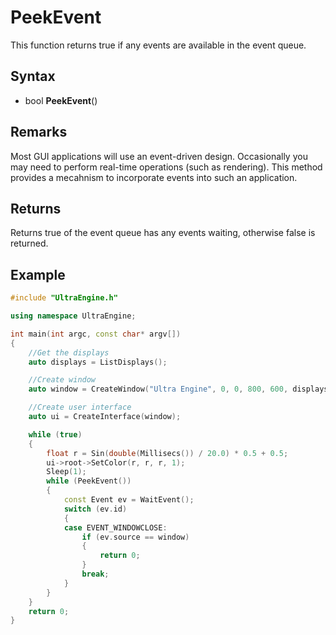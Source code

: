 # PeekEvent

This function returns true if any events are available in the event queue.

## Syntax

- bool **PeekEvent**()

## Remarks

Most GUI applications will use an event-driven design. Occasionally you may need to perform real-time operations (such as rendering). This method provides a mecahnism to incorporate events into such an application.

## Returns

Returns true of the event queue has any events waiting, otherwise false is returned.

## Example

```c++
#include "UltraEngine.h"

using namespace UltraEngine;

int main(int argc, const char* argv[])
{
    //Get the displays
    auto displays = ListDisplays();

    //Create window
    auto window = CreateWindow("Ultra Engine", 0, 0, 800, 600, displays[0]);

    //Create user interface
    auto ui = CreateInterface(window);

    while (true)
    {
        float r = Sin(double(Millisecs()) / 20.0) * 0.5 + 0.5;
        ui->root->SetColor(r, r, r, 1);
        Sleep(1);
        while (PeekEvent())
        {
            const Event ev = WaitEvent();
            switch (ev.id)
            {
            case EVENT_WINDOWCLOSE:
                if (ev.source == window)
                {
                    return 0;
                }
                break;
            }
        }
    }
    return 0;
}
```
